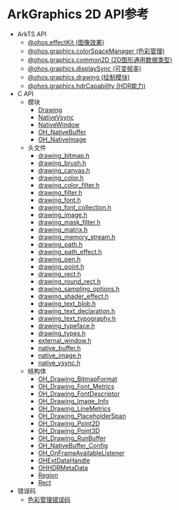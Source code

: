 # ArkGraphics 2D API参考 

- ArkTS API 
  - [@ohos.effectKit (图像效果)](js-apis-effectKit.md)
  - [@ohos.graphics.colorSpaceManager (色彩管理)](js-apis-colorSpaceManager.md)
  - [@ohos.graphics.common2D (2D图形通用数据类型)](js-apis-graphics-common2D.md)
  - [@ohos.graphics.displaySync (可变帧率)](js-apis-graphics-displaySync.md)
  - [@ohos.graphics.drawing (绘制模块)](js-apis-graphics-drawing.md)
  - [@ohos.graphics.hdrCapability (HDR能力)](js-apis-hdrCapability.md)
- C API
  - 模块
    - [Drawing](_drawing.md)
    - [NativeVsync](_native_vsync.md)
    - [NativeWindow](_native_window.md)
    - [OH_NativeBuffer](_o_h___native_buffer.md)
    - [OH_NativeImage](_o_h___native_image.md)
  - 头文件
    - [drawing_bitmap.h](drawing__bitmap_8h.md)
    - [drawing_brush.h](drawing__brush_8h.md)
    - [drawing_canvas.h](drawing__canvas_8h.md)
    - [drawing_color.h](drawing__color_8h.md)
    - [drawing_color_filter.h](drawing__color__filter_8h.md)
    - [drawing_filter.h](drawing__filter_8h.md)
    - [drawing_font.h](drawing__font_8h.md)
    - [drawing_font_collection.h](drawing__font__collection_8h.md)
    - [drawing_image.h](drawing__image_8h.md)
    - [drawing_mask_filter.h](drawing__mask__filter_8h.md)
    - [drawing_matrix.h](drawing__matrix_8h.md)
    - [drawing_memory_stream.h](drawing__memory__stream_8h.md)
    - [drawing_path.h](drawing__path_8h.md)
    - [drawing_path_effect.h](drawing__path__effect_8h.md)
    - [drawing_pen.h](drawing__pen_8h.md)
    - [drawing_point.h](drawing__point_8h.md)
    - [drawing_rect.h](drawing__rect_8h.md)
    - [drawing_round_rect.h](drawing__round__rect_8h.md)
    - [drawing_sampling_options.h](drawing__sampling__options_8h.md)
    - [drawing_shader_effect.h](drawing__shader__effect_8h.md)
    - [drawing_text_blob.h](drawing__text__blob_8h.md)
    - [drawing_text_declaration.h](drawing__text__declaration_8h.md)
    - [drawing_text_typography.h](drawing__text__typography_8h.md)
    - [drawing_typeface.h](drawing__typeface_8h.md)
    - [drawing_types.h](drawing__types_8h.md)
    - [external_window.h](external__window_8h.md)
    - [native_buffer.h](native__buffer_8h.md)
    - [native_image.h](native__image_8h.md)
    - [native_vsync.h](native__vsync_8h.md)
  - 结构体
    - [OH_Drawing_BitmapFormat](_o_h___drawing___bitmap_format.md)
    - [OH_Drawing_Font_Metrics](_o_h___drawing___font___metrics.md)
    - [OH_Drawing_FontDescriptor](_o_h___drawing___font_descriptor.md)
    - [OH_Drawing_Image_Info](_o_h___drawing___image___info.md)
    - [OH_Drawing_LineMetrics](_o_h___drawing___line_metrics.md)
    - [OH_Drawing_PlaceholderSpan](_o_h___drawing___placeholder_span.md)
    - [OH_Drawing_Point2D](_o_h___drawing___point2_d.md)
    - [OH_Drawing_Point3D](_o_h___drawing___point3_d.md)
    - [OH_Drawing_RunBuffer](_o_h___drawing___run_buffer.md) 
    - [OH_NativeBuffer_Config](_o_h___native_buffer___config.md)
    - [OH_OnFrameAvailableListener](_o_h___on_frame_available_listener.md)
    - [OHExtDataHandle](_o_h_ext_data_handle.md)
    - [OHHDRMetaData](_o_h_h_d_r_meta_data.md)
    - [Region](_region.md)
    - [Rect](_rect.md)
- 错误码
  - [色彩管理错误码](errorcode-colorspace-manager.md)

